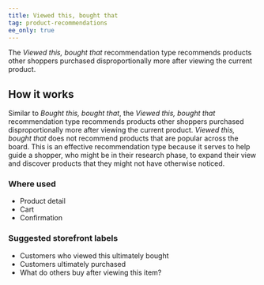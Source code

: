 ```yaml
---
title: Viewed this, bought that
tag: product-recommendations
ee_only: true
---
```


The _Viewed this, bought that_ recommendation type recommends products other shoppers purchased disproportionally more after viewing the current product.

## How it works

Similar to _Bought this, bought that_, the _Viewed this, bought that_ recommendation type recommends products other shoppers purchased disproportionally more after viewing the current product. _Viewed this, bought that_ does not recommend products that are popular across the board. This is an effective recommendation type because it serves to help guide a shopper, who might be in their research phase, to expand their view and discover products that they might not have otherwise noticed.

### Where used

- Product detail
- Cart
- Confirmation

### Suggested storefront labels

- Customers who viewed this ultimately bought
- Customers ultimately purchased
- What do others buy after viewing this item?

